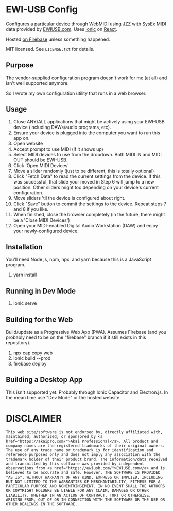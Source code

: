 EWI-USB Config
==============

Configures a [particular device](https://www.akaipro.com/ewi-usb) through WebMIDI using [JZZ](https://jazz-soft.net/doc/JZZ/) with SysEx MIDI data provided by [EWIUSB.com](https://ewiusb.com). Uses [Ionic](https://ionicframework.com/) on [React](https://reactjs.org/).

Hosted [on Firebase](https://ewi-usb-config.web.app) unless something happened.

MIT licensed. See `LICENSE.txt` for details.

Purpose
-------

The vendor-supplied configuration program doesn't work for me (at all) and isn't well supported anymore.

So I wrote my own configuration utility that runs in a web browser.

Usage
-----

1. Close ANY/ALL applications that might be actively using your EWI-USB device (including DAWs/audio programs, etc).
2. Ensure your device is plugged into the computer you want to run this app on.
3. Open website
4. Accept prompt to use MIDI (if it shows up)
5. Select MIDI devices to use from the dropdown. Both MIDI IN and MIDI OUT should be EWI-USB.
6. Click 'Open MIDI Devices'
7. Move a slider randomly (just to be different, this is totally optional)
8. Click "Fetch Data" to read the current settings from the device. If this was successful, that slide your moved in Step 6 will jump to a new position. Other sliders might too depending on your device's current configuration.
9. Move sliders 'til the device is configured about right.
10. Click "Save" button to commit the settings to the device. Repeat steps 7 and 8 if you like.
11. When finished, close the browser completely (in the future, there might be a 'Close MIDI Devices')
12. Open your MIDI-enabled Digital Audio Workstation (DAW) and enjoy your newly-configured device.

Installation
------------

You'll need Node.js, npm, npx, and yarn because this is a JavaScript program.

1. yarn install

Running in Dev Mode
-------------------

1. ionic serve

Building for the Web
--------------------

Build/update as a Progressive Web App (PWA).
Assumes Firebase (and you probably need to be on the "firebase" branch if it still exists in this repository).

1. npx cap copy web
2. ionic build --prod
3. firebase deploy

Building a Desktop App
----------------------

This isn't supported yet. Probably through Ionic Capacitor and Electron.js. In the mean time use "Dev Mode" or the hosted website.

DISCLAIMER
==========

    This web site/software is not endorsed by, directly affiliated with, maintained, authorized, or sponsored by <a href="https://akaipro.com/">Akai Professional</a>. All product and company names are the registered trademarks of their original owners. The use of any trade name or trademark is for identification and reference purposes only and does not imply any association with the trademark holder of their product brand. The information/data received and transmitted by this software was provided by independent observations from <a href="https://ewiusb.com/">EWIUSB.com</a> and is believed to be accurate and safe. However, THE SOFTWARE IS PROVIDED "AS IS", WITHOUT WARRANTY OF ANY KIND, EXPRESS OR IMPLIED, INCLUDING BUT NOT LIMITED TO THE WARRANTIES OF MERCHANTABILITY, FITNESS FOR A PARTICULAR PURPOSE AND NONINFRINGEMENT. IN NO EVENT SHALL THE AUTHORS OR COPYRIGHT HOLDERS BE LIABLE FOR ANY CLAIM, DAMAGES OR OTHER LIABILITY, WHETHER IN AN ACTION OF CONTRACT, TORT OR OTHERWISE, ARISING FROM, OUT OF OR IN CONNECTION WITH THE SOFTWARE OR THE USE OR OTHER DEALINGS IN THE SOFTWARE.